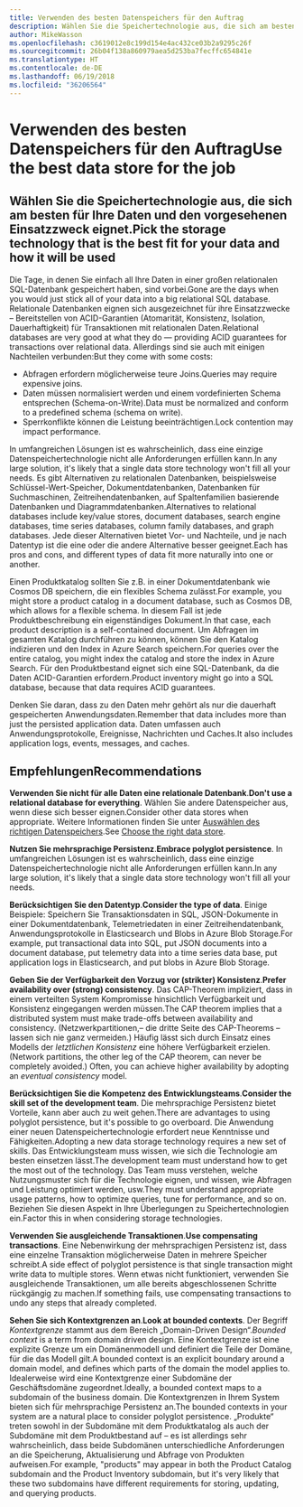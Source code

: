```yaml
---
title: Verwenden des besten Datenspeichers für den Auftrag
description: Wählen Sie die Speichertechnologie aus, die sich am besten für Ihre Daten und den vorgesehenen Einsatzzweck eignet.
author: MikeWasson
ms.openlocfilehash: c3619012e8c199d154e4ac432ce03b2a9295c26f
ms.sourcegitcommit: 26b04f138a860979aea5d253ba7fecffc654841e
ms.translationtype: HT
ms.contentlocale: de-DE
ms.lasthandoff: 06/19/2018
ms.locfileid: "36206564"
---
```

# <a name="use-the-best-data-store-for-the-job"></a><span data-ttu-id="de9d3-103">Verwenden des besten Datenspeichers für den Auftrag</span><span class="sxs-lookup"><span data-stu-id="de9d3-103">Use the best data store for the job</span></span>

## <a name="pick-the-storage-technology-that-is-the-best-fit-for-your-data-and-how-it-will-be-used"></a><span data-ttu-id="de9d3-104">Wählen Sie die Speichertechnologie aus, die sich am besten für Ihre Daten und den vorgesehenen Einsatzzweck eignet.</span><span class="sxs-lookup"><span data-stu-id="de9d3-104">Pick the storage technology that is the best fit for your data and how it will be used</span></span>

<span data-ttu-id="de9d3-105">Die Tage, in denen Sie einfach all Ihre Daten in einer großen relationalen SQL-Datenbank gespeichert haben, sind vorbei.</span><span class="sxs-lookup"><span data-stu-id="de9d3-105">Gone are the days when you would just stick all of your data into a big relational SQL database.</span></span> <span data-ttu-id="de9d3-106">Relationale Datenbanken eignen sich ausgezeichnet für ihre Einsatzzwecke – Bereitstellen von ACID-Garantien (Atomarität, Konsistenz, Isolation, Dauerhaftigkeit) für Transaktionen mit relationalen Daten.</span><span class="sxs-lookup"><span data-stu-id="de9d3-106">Relational databases are very good at what they do &mdash; providing ACID guarantees for transactions over relational data.</span></span> <span data-ttu-id="de9d3-107">Allerdings sind sie auch mit einigen Nachteilen verbunden:</span><span class="sxs-lookup"><span data-stu-id="de9d3-107">But they come with some costs:</span></span>

- <span data-ttu-id="de9d3-108">Abfragen erfordern möglicherweise teure Joins.</span><span class="sxs-lookup"><span data-stu-id="de9d3-108">Queries may require expensive joins.</span></span>
- <span data-ttu-id="de9d3-109">Daten müssen normalisiert werden und einem vordefinierten Schema entsprechen (Schema-on-Write).</span><span class="sxs-lookup"><span data-stu-id="de9d3-109">Data must be normalized and conform to a predefined schema (schema on write).</span></span>
- <span data-ttu-id="de9d3-110">Sperrkonflikte können die Leistung beeinträchtigen.</span><span class="sxs-lookup"><span data-stu-id="de9d3-110">Lock contention may impact performance.</span></span>

<span data-ttu-id="de9d3-111">In umfangreichen Lösungen ist es wahrscheinlich, dass eine einzige Datenspeichertechnologie nicht alle Anforderungen erfüllen kann.</span><span class="sxs-lookup"><span data-stu-id="de9d3-111">In any large solution, it's likely that a single data store technology won't fill all your needs.</span></span> <span data-ttu-id="de9d3-112">Es gibt Alternativen zu relationalen Datenbanken, beispielsweise Schlüssel-Wert-Speicher, Dokumentdatenbanken, Datenbanken für Suchmaschinen, Zeitreihendatenbanken, auf Spaltenfamilien basierende Datenbanken und Diagrammdatenbanken.</span><span class="sxs-lookup"><span data-stu-id="de9d3-112">Alternatives to relational databases include key/value stores, document databases, search engine databases, time series databases, column family databases, and graph databases.</span></span> <span data-ttu-id="de9d3-113">Jede dieser Alternativen bietet Vor- und Nachteile, und je nach Datentyp ist die eine oder die andere Alternative besser geeignet.</span><span class="sxs-lookup"><span data-stu-id="de9d3-113">Each has pros and cons, and different types of data fit more naturally into one or another.</span></span> 

<span data-ttu-id="de9d3-114">Einen Produktkatalog sollten Sie z.B. in einer Dokumentdatenbank wie Cosmos DB speichern, die ein flexibles Schema zulässt.</span><span class="sxs-lookup"><span data-stu-id="de9d3-114">For example, you might store a product catalog in a document database, such as Cosmos DB, which allows for a flexible schema.</span></span> <span data-ttu-id="de9d3-115">In diesem Fall ist jede Produktbeschreibung ein eigenständiges Dokument.</span><span class="sxs-lookup"><span data-stu-id="de9d3-115">In that case, each product description is a self-contained document.</span></span> <span data-ttu-id="de9d3-116">Um Abfragen im gesamten Katalog durchführen zu können, können Sie den Katalog indizieren und den Index in Azure Search speichern.</span><span class="sxs-lookup"><span data-stu-id="de9d3-116">For queries over the entire catalog, you might index the catalog and store the index in Azure Search.</span></span> <span data-ttu-id="de9d3-117">Für den Produktbestand eignet sich eine SQL-Datenbank, da die Daten ACID-Garantien erfordern.</span><span class="sxs-lookup"><span data-stu-id="de9d3-117">Product inventory might go into a SQL database, because that data requires ACID guarantees.</span></span>

<span data-ttu-id="de9d3-118">Denken Sie daran, dass zu den Daten mehr gehört als nur die dauerhaft gespeicherten Anwendungsdaten.</span><span class="sxs-lookup"><span data-stu-id="de9d3-118">Remember that data includes more than just the persisted application data.</span></span> <span data-ttu-id="de9d3-119">Daten umfassen auch Anwendungsprotokolle, Ereignisse, Nachrichten und Caches.</span><span class="sxs-lookup"><span data-stu-id="de9d3-119">It also includes application logs, events, messages, and caches.</span></span>

## <a name="recommendations"></a><span data-ttu-id="de9d3-120">Empfehlungen</span><span class="sxs-lookup"><span data-stu-id="de9d3-120">Recommendations</span></span>

<span data-ttu-id="de9d3-121">**Verwenden Sie nicht für alle Daten eine relationale Datenbank**.</span><span class="sxs-lookup"><span data-stu-id="de9d3-121">**Don't use a relational database for everything**.</span></span> <span data-ttu-id="de9d3-122">Wählen Sie andere Datenspeicher aus, wenn diese sich besser eignen.</span><span class="sxs-lookup"><span data-stu-id="de9d3-122">Consider other data stores when appropriate.</span></span> <span data-ttu-id="de9d3-123">Weitere Informationen finden Sie unter [Auswählen des richtigen Datenspeichers][data-store-overview].</span><span class="sxs-lookup"><span data-stu-id="de9d3-123">See [Choose the right data store][data-store-overview].</span></span>

<span data-ttu-id="de9d3-124">**Nutzen Sie mehrsprachige Persistenz**.</span><span class="sxs-lookup"><span data-stu-id="de9d3-124">**Embrace polyglot persistence**.</span></span> <span data-ttu-id="de9d3-125">In umfangreichen Lösungen ist es wahrscheinlich, dass eine einzige Datenspeichertechnologie nicht alle Anforderungen erfüllen kann.</span><span class="sxs-lookup"><span data-stu-id="de9d3-125">In any large solution, it's likely that a single data store technology won't fill all your needs.</span></span> 

<span data-ttu-id="de9d3-126">**Berücksichtigen Sie den Datentyp**.</span><span class="sxs-lookup"><span data-stu-id="de9d3-126">**Consider the type of data**.</span></span> <span data-ttu-id="de9d3-127">Einige Beispiele: Speichern Sie Transaktionsdaten in SQL, JSON-Dokumente in einer Dokumentdatenbank, Telemetriedaten in einer Zeitreihendatenbank, Anwendungsprotokolle in Elasticsearch und Blobs in Azure Blob Storage.</span><span class="sxs-lookup"><span data-stu-id="de9d3-127">For example, put transactional data into SQL, put JSON documents into a document database, put telemetry data into a time series data base, put application logs in Elasticsearch, and put blobs in Azure Blob Storage.</span></span>

<span data-ttu-id="de9d3-128">**Geben Sie der Verfügbarkeit den Vorzug vor (strikter) Konsistenz**.</span><span class="sxs-lookup"><span data-stu-id="de9d3-128">**Prefer availability over (strong) consistency**.</span></span> <span data-ttu-id="de9d3-129">Das CAP-Theorem impliziert, dass in einem verteilten System Kompromisse hinsichtlich Verfügbarkeit und Konsistenz eingegangen werden müssen.</span><span class="sxs-lookup"><span data-stu-id="de9d3-129">The CAP theorem implies that a distributed system must make trade-offs between availability and consistency.</span></span> <span data-ttu-id="de9d3-130">(Netzwerkpartitionen,– die dritte Seite des CAP-Theorems – lassen sich nie ganz vermeiden.) Häufig lässt sich durch Einsatz eines Modells der *letztlichen Konsistenz* eine höhere Verfügbarkeit erzielen.</span><span class="sxs-lookup"><span data-stu-id="de9d3-130">(Network partitions, the other leg of the CAP theorem, can never be completely avoided.) Often, you can achieve higher availability by adopting an *eventual consistency* model.</span></span> 

<span data-ttu-id="de9d3-131">**Berücksichtigen Sie die Kompetenz des Entwicklungsteams**.</span><span class="sxs-lookup"><span data-stu-id="de9d3-131">**Consider the skill set of the development team**.</span></span> <span data-ttu-id="de9d3-132">Die mehrsprachige Persistenz bietet Vorteile, kann aber auch zu weit gehen.</span><span class="sxs-lookup"><span data-stu-id="de9d3-132">There are advantages to using polyglot persistence, but it's possible to go overboard.</span></span> <span data-ttu-id="de9d3-133">Die Anwendung einer neuen Datenspeichertechnologie erfordert neue Kenntnisse und Fähigkeiten.</span><span class="sxs-lookup"><span data-stu-id="de9d3-133">Adopting a new data storage technology requires a new set of skills.</span></span> <span data-ttu-id="de9d3-134">Das Entwicklungsteam muss wissen, wie sich die Technologie am besten einsetzen lässt.</span><span class="sxs-lookup"><span data-stu-id="de9d3-134">The development team must understand how to get the most out of the technology.</span></span> <span data-ttu-id="de9d3-135">Das Team muss verstehen, welche Nutzungsmuster sich für die Technologie eignen, und wissen, wie Abfragen und Leistung optimiert werden, usw.</span><span class="sxs-lookup"><span data-stu-id="de9d3-135">They must understand appropriate usage patterns, how to optimize queries, tune for performance, and so on.</span></span> <span data-ttu-id="de9d3-136">Beziehen Sie diesen Aspekt in Ihre Überlegungen zu Speichertechnologien ein.</span><span class="sxs-lookup"><span data-stu-id="de9d3-136">Factor this in when considering storage technologies.</span></span> 

<span data-ttu-id="de9d3-137">**Verwenden Sie ausgleichende Transaktionen**.</span><span class="sxs-lookup"><span data-stu-id="de9d3-137">**Use compensating transactions**.</span></span> <span data-ttu-id="de9d3-138">Eine Nebenwirkung der mehrsprachigen Persistenz ist, dass eine einzelne Transaktion möglicherweise Daten in mehrere Speicher schreibt.</span><span class="sxs-lookup"><span data-stu-id="de9d3-138">A side effect of polyglot persistence is that single transaction might write data to multiple stores.</span></span> <span data-ttu-id="de9d3-139">Wenn etwas nicht funktioniert, verwenden Sie ausgleichende Transaktionen, um alle bereits abgeschlossenen Schritte rückgängig zu machen.</span><span class="sxs-lookup"><span data-stu-id="de9d3-139">If something fails, use compensating transactions to undo any steps that already completed.</span></span>

<span data-ttu-id="de9d3-140">**Sehen Sie sich Kontextgrenzen an**.</span><span class="sxs-lookup"><span data-stu-id="de9d3-140">**Look at bounded contexts**.</span></span> <span data-ttu-id="de9d3-141">Der Begriff *Kontextgrenze* stammt aus dem Bereich „Domain-Driven Design“.</span><span class="sxs-lookup"><span data-stu-id="de9d3-141">*Bounded context* is a term from domain driven design.</span></span> <span data-ttu-id="de9d3-142">Eine Kontextgrenze ist eine explizite Grenze um ein Domänenmodell und definiert die Teile der Domäne, für die das Modell gilt.</span><span class="sxs-lookup"><span data-stu-id="de9d3-142">A bounded context is an explicit boundary around a domain model, and defines which parts of the domain the model applies to.</span></span> <span data-ttu-id="de9d3-143">Idealerweise wird eine Kontextgrenze einer Subdomäne der Geschäftsdomäne zugeordnet.</span><span class="sxs-lookup"><span data-stu-id="de9d3-143">Ideally, a bounded context maps to a subdomain of the business domain.</span></span> <span data-ttu-id="de9d3-144">Die Kontextgrenzen in Ihrem System bieten sich für mehrsprachige Persistenz an.</span><span class="sxs-lookup"><span data-stu-id="de9d3-144">The bounded contexts in your system are a natural place to consider polyglot persistence.</span></span> <span data-ttu-id="de9d3-145">„Produkte“ treten sowohl in der Subdomäne mit dem Produktkatalog als auch der Subdomäne mit dem Produktbestand auf – es ist allerdings sehr wahrscheinlich, dass beide Subdomänen unterschiedliche Anforderungen an die Speicherung, Aktualisierung und Abfrage von Produkten aufweisen.</span><span class="sxs-lookup"><span data-stu-id="de9d3-145">For example, "products" may appear in both the Product Catalog subdomain and the Product Inventory subdomain, but it's very likely that these two subdomains have different requirements for storing, updating, and querying products.</span></span>

[data-store-overview]: ../technology-choices/data-store-overview.md